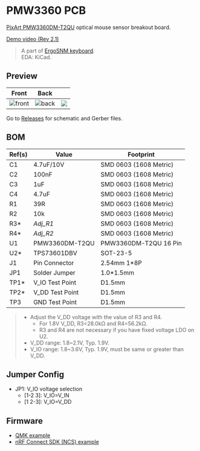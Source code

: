# PMW3360 PCB 
[PixArt PMW3360DM-T2QU](https://www.pixart.com/products-detail/10/PMW3360DM-T2QU) optical mouse sensor breakout board.

[Demo video (Rev 2.1)](https://youtu.be/orrze81mV_8?t=312)

> A part of [ErgoSNM keyboard](https://github.com/ziteh/ergo-snm-keyboard).  
> EDA: KiCad.

## Preview

| Front                                     | Back                                     |                                      |
| ----------------------------------------- | ---------------------------------------- | ------------------------------------ |
| ![front](https://i.imgur.com/eC6rQCU.jpg) | ![back](https://i.imgur.com/R6FjmGU.jpg) | ![](https://i.imgur.com/ATaLw1g.jpg) |

Go to [Releases](https://github.com/ziteh/pmw3360-pcb/releases) for schematic and Gerber files.

## BOM

| Ref(s) | Value           | Footprint              |
| ------ | --------------- | ---------------------- |
| C1     | 4.7uF/10V       | SMD 0603 (1608 Metric) |
| C2     | 100nF           | SMD 0603 (1608 Metric) |
| C3     | 1uF             | SMD 0603 (1608 Metric) |
| C4     | 4.7uF           | SMD 0603 (1608 Metric) |
| R1     | 39R             | SMD 0603 (1608 Metric) |
| R2     | 10k             | SMD 0603 (1608 Metric) |
| R3\*   | *Adj_R1*        | SMD 0603 (1608 Metric) |
| R4\*   | *Adj_R2*        | SMD 0603 (1608 Metric) |
| U1     | PMW3360DM-T2QU  | PMW3360DM-T2QU 16 Pin  |
| U2\*   | TPS73601DBV     | SOT-23-5               |
| J1     | Pin Connector   | 2.54mm 1*8P            |
| JP1    | Solder Jumper   | 1.0*1.5mm              |
| TP1\*  | V_IO Test Point | D1.5mm                 |
| TP2\*  | V_DD Test Point | D1.5mm                 |
| TP3    | GND Test Point  | D1.5mm                 |
> - Adjust the V_DD voltage with the value of R3 and R4.
>   - For 1.8V V_DD, R3=28.0kΩ and R4=56.2kΩ.
>   - R3 and R4 are not necessary if you have fixed voltage LDO on U2.
> - V_DD range: 1.8\~2.1V, Typ. 1.9V.
> - V_IO range: 1.8\~3.6V, Typ. 1.9V, must be same or greater than V_DD.

## Jumper Config

- JP1: V_IO voltage selection
  - \[1-2 3\]: V_IO=V_IN
  - \[1 2-3\]: V_IO=V_DD
  
## Firmware

- [QMK example](https://github.com/ziteh/ergo-snm-keyboard-qmk/tree/main/qmk/pmw3360_test)
- [nRF Connect SDK (NCS) example](https://github.com/ziteh/ergo-snm-keyboard-qmk/tree/main/nrf/pmw3360)
